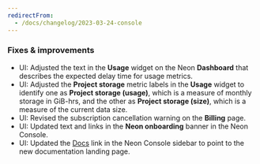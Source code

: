 ```yaml
---
redirectFrom:
  - /docs/changelog/2023-03-24-console
---
```


### Fixes & improvements

- UI: Adjusted the text in the **Usage** widget on the Neon **Dashboard** that describes the expected delay time for usage metrics.
- UI: Adjusted the **Project storage** metric labels in the **Usage** widget to identify one as **Project storage (usage)**, which is a measure of monthly storage in GiB-hrs, and the other as **Project storage (size)**, which is a measure of the current data size.
- UI: Revised the subscription cancellation warning on the **Billing** page.
- UI: Updated text and links in the **Neon onboarding** banner in the Neon Console.
- UI: Updated the [Docs](/docs/introduction) link in the Neon Console sidebar to point to the new documentation landing page.
